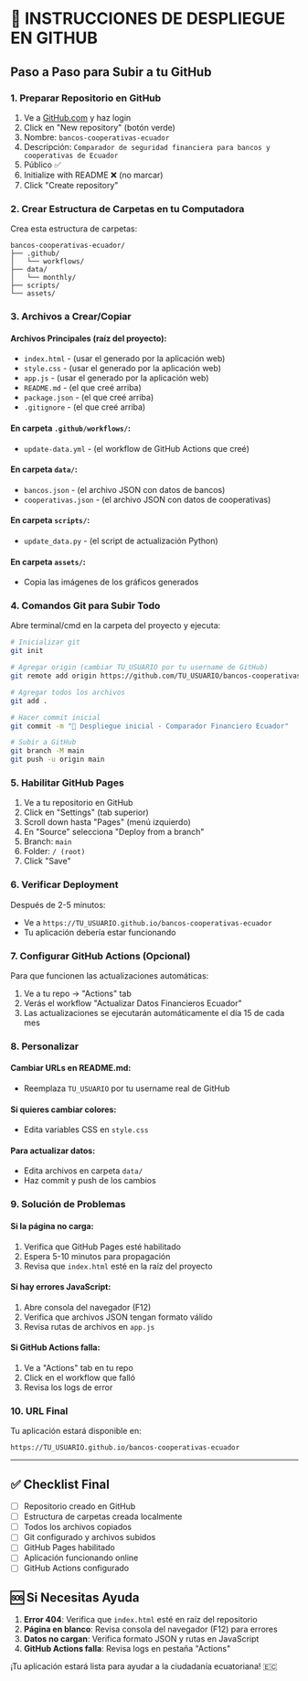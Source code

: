 # 🚀 INSTRUCCIONES DE DESPLIEGUE EN GITHUB

## Paso a Paso para Subir a tu GitHub

### 1. Preparar Repositorio en GitHub
1. Ve a [GitHub.com](https://github.com) y haz login
2. Click en "New repository" (botón verde)
3. Nombre: `bancos-cooperativas-ecuador`
4. Descripción: `Comparador de seguridad financiera para bancos y cooperativas de Ecuador`
5. Público ✅
6. Initialize with README ❌ (no marcar)
7. Click "Create repository"

### 2. Crear Estructura de Carpetas en tu Computadora
Crea esta estructura de carpetas:
```
bancos-cooperativas-ecuador/
├── .github/
│   └── workflows/
├── data/
│   └── monthly/
├── scripts/
└── assets/
```

### 3. Archivos a Crear/Copiar

#### Archivos Principales (raíz del proyecto):
- `index.html` - (usar el generado por la aplicación web)
- `style.css` - (usar el generado por la aplicación web)  
- `app.js` - (usar el generado por la aplicación web)
- `README.md` - (el que creé arriba)
- `package.json` - (el que creé arriba)
- `.gitignore` - (el que creé arriba)

#### En carpeta `.github/workflows/`:
- `update-data.yml` - (el workflow de GitHub Actions que creé)

#### En carpeta `data/`:
- `bancos.json` - (el archivo JSON con datos de bancos)
- `cooperativas.json` - (el archivo JSON con datos de cooperativas)

#### En carpeta `scripts/`:
- `update_data.py` - (el script de actualización Python)

#### En carpeta `assets/`:
- Copia las imágenes de los gráficos generados

### 4. Comandos Git para Subir Todo

Abre terminal/cmd en la carpeta del proyecto y ejecuta:

```bash
# Inicializar git
git init

# Agregar origin (cambiar TU_USUARIO por tu username de GitHub)
git remote add origin https://github.com/TU_USUARIO/bancos-cooperativas-ecuador.git

# Agregar todos los archivos
git add .

# Hacer commit inicial
git commit -m "🚀 Despliegue inicial - Comparador Financiero Ecuador"

# Subir a GitHub
git branch -M main
git push -u origin main
```

### 5. Habilitar GitHub Pages

1. Ve a tu repositorio en GitHub
2. Click en "Settings" (tab superior)
3. Scroll down hasta "Pages" (menú izquierdo)
4. En "Source" selecciona "Deploy from a branch"
5. Branch: `main`
6. Folder: `/ (root)`
7. Click "Save"

### 6. Verificar Deployment

Después de 2-5 minutos:
- Ve a `https://TU_USUARIO.github.io/bancos-cooperativas-ecuador`
- Tu aplicación debería estar funcionando

### 7. Configurar GitHub Actions (Opcional)

Para que funcionen las actualizaciones automáticas:
1. Ve a tu repo → "Actions" tab
2. Verás el workflow "Actualizar Datos Financieros Ecuador"
3. Las actualizaciones se ejecutarán automáticamente el día 15 de cada mes

### 8. Personalizar

#### Cambiar URLs en README.md:
- Reemplaza `TU_USUARIO` por tu username real de GitHub

#### Si quieres cambiar colores:
- Edita variables CSS en `style.css`

#### Para actualizar datos:
- Edita archivos en carpeta `data/`
- Haz commit y push de los cambios

### 9. Solución de Problemas

#### Si la página no carga:
1. Verifica que GitHub Pages esté habilitado
2. Espera 5-10 minutos para propagación
3. Revisa que `index.html` esté en la raíz del proyecto

#### Si hay errores JavaScript:
1. Abre consola del navegador (F12)
2. Verifica que archivos JSON tengan formato válido
3. Revisa rutas de archivos en `app.js`

#### Si GitHub Actions falla:
1. Ve a "Actions" tab en tu repo
2. Click en el workflow que falló
3. Revisa los logs de error

### 10. URL Final

Tu aplicación estará disponible en:
```
https://TU_USUARIO.github.io/bancos-cooperativas-ecuador
```

---

## ✅ Checklist Final

- [ ] Repositorio creado en GitHub
- [ ] Estructura de carpetas creada localmente
- [ ] Todos los archivos copiados
- [ ] Git configurado y archivos subidos
- [ ] GitHub Pages habilitado
- [ ] Aplicación funcionando online
- [ ] GitHub Actions configurado

## 🆘 Si Necesitas Ayuda

1. **Error 404**: Verifica que `index.html` esté en raíz del repositorio
2. **Página en blanco**: Revisa consola del navegador (F12) para errores
3. **Datos no cargan**: Verifica formato JSON y rutas en JavaScript
4. **GitHub Actions falla**: Revisa logs en pestaña "Actions"

¡Tu aplicación estará lista para ayudar a la ciudadanía ecuatoriana! 🇪🇨
